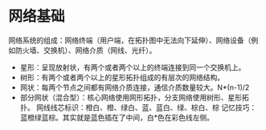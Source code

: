# 网络基础
网络系统的组成：网络终端（用户端，在拓扑图中无法向下延伸）、网络设备（例如防火墙、交换机）、网络介质（网线、光纤）。
- 星形：呈现放射状，有两个或者两个以上的终端连接到同一个交换机上。
- 树形：有两个或者两个以上的星形拓扑组成的有层次的网络结构。
- 网状：每两个节点之间都有网络介质连接，通信介质数量较大。N*(n-1)/2
- 部分网状（混合型）：核心网络使用网形拓扑，分支网络使用树形、星形拓扑。
网线线芯标识：橙白、橙、绿白、蓝、蓝白、绿、棕白、棕
	记忆技巧：蓝橙绿蓝棕。其实就是蓝色插在了中间，白\*色在彩色线左侧。
